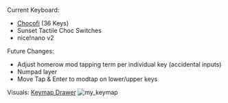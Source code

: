 Current Keyboard:
- [Chocofi]([url](https://github.com/pashutk/chocofi)) (36 Keys)
- Sunset Tactile Choc Switches
- nice!nano v2

Future Changes:
- Adjust homerow mod tapping term per individual key (accidental inputs)
- Numpad layer
- Move Tap & Enter to modtap on lower/upper keys

Visuals: [Keymap Drawer](https://keymap-drawer.streamlit.app/)
![my_keymap](https://github.com/user-attachments/assets/ba69e85b-d84e-4796-9ad0-9b0f94b2cc4b)
